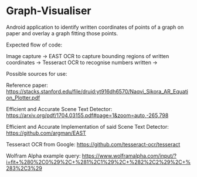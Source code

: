 # Graph-Visualiser
Android application to identify written coordinates of points of a graph on paper and overlay a graph fitting those points. 

Expected flow of code:

Image capture -> EAST OCR to capture bounding regions of written coordinates -> Tesseract OCR to recognise numbers written -> 

Possible sources for use:

Reference paper: https://stacks.stanford.edu/file/druid:yt916dh6570/Naqvi_Sikora_AR_Equation_Plotter.pdf

Efficient and Accurate Scene Text Detector: https://arxiv.org/pdf/1704.03155.pdf#page=1&zoom=auto,-265,798

Efficient and Accurate Implementation of said Scene Text Detector: https://github.com/argman/EAST

Tesseract OCR from Google: https://github.com/tesseract-ocr/tesseract

Wolfram Alpha example query: https://www.wolframalpha.com/input/?i=fit+%280%2C0%29%2C+%281%2C1%29%2C+%282%2C2%29%2C+%283%2C3%29

